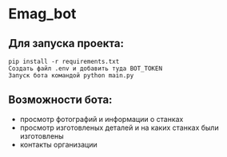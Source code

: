 # Emag_bot

## Для запуска проекта:
```
pip install -r requirements.txt
Создать файл .env и добавить туда BOT_TOKEN 
Запуск бота командой python main.py
```
## Возможности бота:
* просмотр фотографий и информации о станках
* просмотр изготовленых деталей и на каких станках были изготовлены
* контакты организации
